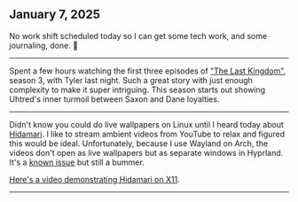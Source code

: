 ## January 7, 2025

No work shift scheduled today so I can get some tech work, and some journaling, done. 🎉

---

Spent a few hours watching the first three episodes of ["The Last Kingdom"](https://www.imdb.com/title/tt4179452/), season 3, with Tyler last night. Such a great story with just enough complexity to make it super intriguing. This season starts out showing Uhtred's inner turmoil between Saxon and Dane loyalties.

---

Didn't know you could do live wallpapers on Linux until I heard today about [Hidamari](https://github.com/jeffshee/hidamari). I like to stream ambient videos from YouTube to relax and figured this would be ideal. Unfortunately, because I use Wayland on Arch, the videos don't open as live wallpapers but as separate windows in Hyprland. It's a [known issue](https://github.com/jeffshee/hidamari/issues/113) but still a bummer.

[Here's a video demonstrating Hidamari on X11](https://youtu.be/cRMsqFh1lYM?si=I1hxa9HxIinJkU9d).

---

